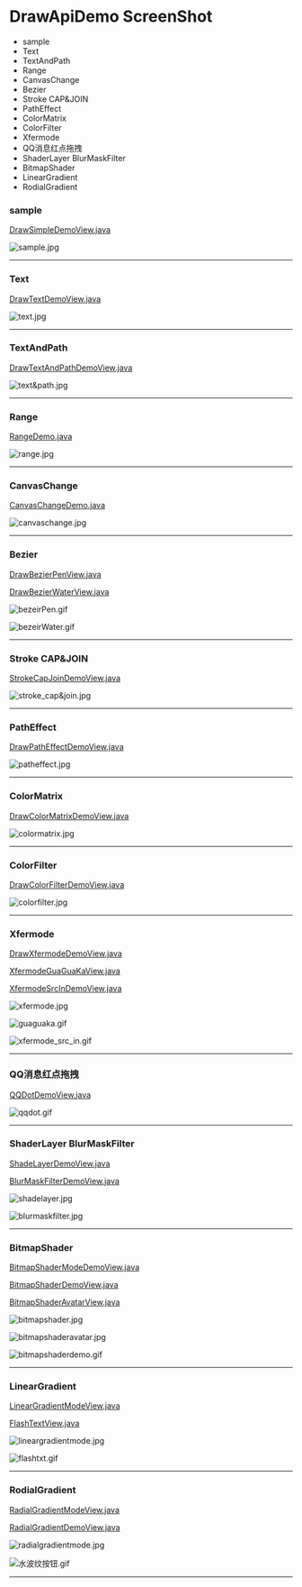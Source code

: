 # DrawApiDemo ScreenShot
* sample
* Text
* TextAndPath
* Range
* CanvasChange
* Bezier
* Stroke CAP&JOIN
* PathEffect
* ColorMatrix
* ColorFilter
* Xfermode
* QQ消息红点拖拽
* ShaderLayer BlurMaskFilter
* BitmapShader
* LinearGradient
* RodialGradient




### sample
[DrawSimpleDemoView.java](https://github.com/103style/AnimAndCustomViewDemo/blob/master/app/src/main/java/com/lxk/animandview/drawapi/view/DrawSimpleDemoView.java)

![sample.jpg](https://github.com/103style/AnimAndCustomViewDemo/blob/master/gif/drawapi/sample.jpg)

---


### Text
[DrawTextDemoView.java](https://github.com/103style/AnimAndCustomViewDemo/blob/master/app/src/main/java/com/lxk/animandview/drawapi/view/DrawTextDemoView.java)

![text.jpg](https://github.com/103style/AnimAndCustomViewDemo/blob/master/gif/drawapi/text.jpg)

---



### TextAndPath
[DrawTextAndPathDemoView.java](https://github.com/103style/AnimAndCustomViewDemo/blob/master/app/src/main/java/com/lxk/animandview/drawapi/view/DrawTextAndPathDemoView.java)

![text&path.jpg](https://github.com/103style/AnimAndCustomViewDemo/blob/master/gif/drawapi/text&path.jpg)

---


### Range
[RangeDemo.java](https://github.com/103style/AnimAndCustomViewDemo/blob/master/app/src/main/java/com/lxk/animandview/drawapi/view/RangeDemo.java)

![range.jpg](https://github.com/103style/AnimAndCustomViewDemo/blob/master/gif/drawapi/range.jpg)

---



### CanvasChange
[CanvasChangeDemo.java](https://github.com/103style/AnimAndCustomViewDemo/blob/master/app/src/main/java/com/lxk/animandview/drawapi/view/CanvasChangeDemo.java)

![canvaschange.jpg](https://github.com/103style/AnimAndCustomViewDemo/blob/master/gif/drawapi/canvaschange.jpg)

---


### Bezier
[DrawBezierPenView.java](https://github.com/103style/AnimAndCustomViewDemo/blob/master/app/src/main/java/com/lxk/animandview/drawapi/view/CanvasChangeDemo.java)

[DrawBezierWaterView.java](https://github.com/103style/AnimAndCustomViewDemo/blob/master/app/src/main/java/com/lxk/animandview/drawapi/view/CanvasChangeDemo.java)

![bezeirPen.gif](https://github.com/103style/AnimAndCustomViewDemo/blob/master/gif/drawapi/bezeirPen.gif)

![bezeirWater.gif](https://github.com/103style/AnimAndCustomViewDemo/blob/master/gif/drawapi/bezeirWater.gif)

---


### Stroke CAP&JOIN
[StrokeCapJoinDemoView.java](https://github.com/103style/AnimAndCustomViewDemo/blob/master/app/src/main/java/com/lxk/animandview/drawapi/view/StrokeCapJoinDemoView.java)

![stroke_cap&join.jpg](https://github.com/103style/AnimAndCustomViewDemo/blob/master/gif/drawapi/stroke_cap&join.jpg)


---


### PathEffect
[DrawPathEffectDemoView.java](https://github.com/103style/AnimAndCustomViewDemo/blob/master/app/src/main/java/com/lxk/animandview/drawapi/view/DrawPathEffectDemoView.java)

![patheffect.jpg](https://github.com/103style/AnimAndCustomViewDemo/blob/master/gif/drawapi/patheffect.jpg)


---


### ColorMatrix
[DrawColorMatrixDemoView.java](https://github.com/103style/AnimAndCustomViewDemo/blob/master/app/src/main/java/com/lxk/animandview/drawapi/view/DrawColorMatrixDemoView.java)

![colormatrix.jpg](https://github.com/103style/AnimAndCustomViewDemo/blob/master/gif/drawapi/colormatrix.jpg)

---


### ColorFilter
[DrawColorFilterDemoView.java](https://github.com/103style/AnimAndCustomViewDemo/blob/master/app/src/main/java/com/lxk/animandview/drawapi/view/DrawColorFilterDemoView.java)

![colorfilter.jpg](https://github.com/103style/AnimAndCustomViewDemo/blob/master/gif/drawapi/colorfilter.jpg)

---


### Xfermode
[DrawXfermodeDemoView.java](https://github.com/103style/AnimAndCustomViewDemo/blob/master/app/src/main/java/com/lxk/animandview/drawapi/view/DrawXfermodeDemoView.java)

[XfermodeGuaGuaKaView.java](https://github.com/103style/AnimAndCustomViewDemo/blob/master/app/src/main/java/com/lxk/animandview/drawapi/view/XfermodeGuaGuaKaView.java)

[XfermodeSrcInDemoView.java](https://github.com/103style/AnimAndCustomViewDemo/blob/master/app/src/main/java/com/lxk/animandview/drawapi/view/XfermodeSrcInDemoView.java)


![xfermode.jpg](https://github.com/103style/AnimAndCustomViewDemo/blob/master/gif/drawapi/xfermode.jpg)

![guaguaka.gif](https://github.com/103style/AnimAndCustomViewDemo/blob/master/gif/drawapi/guaguaka.gif)

![xfermode_src_in.gif](https://github.com/103style/AnimAndCustomViewDemo/blob/master/gif/drawapi/xfermode_src_in.gif)

---


### QQ消息红点拖拽
[QQDotDemoView.java](https://github.com/103style/AnimAndCustomViewDemo/blob/master/app/src/main/java/com/lxk/animandview/drawapi/view/QQDotDemoView.java)

![qqdot.gif](https://github.com/103style/AnimAndCustomViewDemo/blob/master/gif/drawapi/qqdot.gif)

---

### ShaderLayer BlurMaskFilter
[ShadeLayerDemoView.java](https://github.com/103style/AnimAndCustomViewDemo/blob/master/app/src/main/java/com/lxk/animandview/drawapi/view/ShadeLayerDemoView.java)

[BlurMaskFilterDemoView.java](https://github.com/103style/AnimAndCustomViewDemo/blob/master/app/src/main/java/com/lxk/animandview/drawapi/view/BlurMaskFilterDemoView.java)

![shadelayer.jpg](https://github.com/103style/AnimAndCustomViewDemo/blob/master/gif/drawapi/shadelayer.jpg)

![blurmaskfilter.jpg](https://github.com/103style/AnimAndCustomViewDemo/blob/master/gif/drawapi/blurmaskfilter.jpg)


---

### BitmapShader
[BitmapShaderModeDemoView.java](https://github.com/103style/AnimAndCustomViewDemo/blob/master/app/src/main/java/com/lxk/animandview/drawapi/view/BitmapShaderModeDemoView.java)

[BitmapShaderDemoView.java](https://github.com/103style/AnimAndCustomViewDemo/blob/master/app/src/main/java/com/lxk/animandview/drawapi/view/BitmapShaderDemoView.java)

[BitmapShaderAvatarView.java](https://github.com/103style/AnimAndCustomViewDemo/blob/master/app/src/main/java/com/lxk/animandview/drawapi/view/BitmapShaderAvatarView.java)

![bitmapshader.jpg](https://github.com/103style/AnimAndCustomViewDemo/blob/master/gif/drawapi/bitmapshader.jpg)

![bitmapshaderavatar.jpg](https://github.com/103style/AnimAndCustomViewDemo/blob/master/gif/drawapi/bitmapshaderavatar.jpg)

![bitmapshaderdemo.gif](https://github.com/103style/AnimAndCustomViewDemo/blob/master/gif/drawapi/bitmapshaderdemo.gif)

---


### LinearGradient
[LinearGradientModeView.java](https://github.com/103style/AnimAndCustomViewDemo/blob/master/app/src/main/java/com/lxk/animandview/drawapi/view/LinearGradientModeView.java)

[FlashTextView.java](https://github.com/103style/AnimAndCustomViewDemo/blob/master/app/src/main/java/com/lxk/animandview/drawapi/view/FlashTextView.java)

![lineargradientmode.jpg](https://github.com/103style/AnimAndCustomViewDemo/blob/master/gif/drawapi/lineargradientmode.jpg)

![flashtxt.gif](https://github.com/103style/AnimAndCustomViewDemo/blob/master/gif/drawapi/flashtxt.gif)


---


### RodialGradient
[RadialGradientModeView.java](https://github.com/103style/AnimAndCustomViewDemo/blob/master/app/src/main/java/com/lxk/animandview/drawapi/view/BitmapShaderModeDemoView.java)

[RadialGradientDemoView.java](https://github.com/103style/AnimAndCustomViewDemo/blob/master/app/src/main/java/com/lxk/animandview/drawapi/view/BitmapShaderDemoView.java)

![radialgradientmode.jpg](https://github.com/103style/AnimAndCustomViewDemo/blob/master/gif/drawapi/radialgradientmode.jpg)

![水波纹按钮.gif](https://github.com/103style/AnimAndCustomViewDemo/blob/master/gif/drawapi/水波纹按钮.gif)

---
